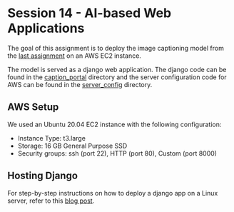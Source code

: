 # Session 14 - AI-based Web Applications

The goal of this assignment is to deploy the image captioning model from the [last assignment](../12%20-%20Image%20Captioning/) on an AWS EC2 instance.

The model is served as a django web application. The django code can
be found in the [caption_portal](caption_portal/) directory and the server configuration code for AWS can be found in the [server_config](server_config/) directory.

## AWS Setup

We used an Ubuntu 20.04 EC2 instance with the following configuration:

- Instance Type: t3.large
- Storage: 16 GB General Purpose SSD
- Security groups: ssh (port 22), HTTP (port 80), Custom (port 8000)

## Hosting Django

For step-by-step instructions on how to deploy a django app on a Linux server, refer to this [blog post](https://shan18.github.io/2020-12-09-deploy-django-nginx-uwsgi/).
